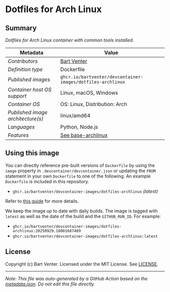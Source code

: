 # Dotfiles for Arch Linux

## Summary

*Dotfiles for Arch Linux container with common tools installed.*

| Metadata | Value |
|----------|-------|
| *Contributors* | [Bart Venter](https://github.com/bartventer) |
| *Definition type* | Dockerfile |
| *Published images* | `ghcr.io/bartventer/devcontainer-images/dotfiles-archlinux` |
| *Container host OS support* | Linux, macOS, Windows |
| *Container OS* | OS: Linux, Distribution: Arch |
| *Published image architecture(s)* | linux/amd64 |
| *Languages* | Python, Node.js |
| *Features* | [See base-archlinux](https://github.com/bartventer/devcontainer-images/blob/master/src/base-archlinux/README.md) |


## Using this image

You can directly reference pre-built versions of `Dockerfile` by using the `image` property in `.devcontainer/devcontainer.json` or updating the `FROM` statement in your own  `Dockerfile` to one of the following. An example `Dockerfile` is included in this repository.

- `ghcr.io/bartventer/devcontainer-images/dotfiles-archlinux` *(latest)*

Refer to [this guide](https://containers.dev/guide/dockerfile) for more details.

We keep the image up to date with daily builds. The image is tagged with `latest` as well as the date of the build and the `GITHUB_RUN_ID`. For example:

- `ghcr.io/bartventer/devcontainer-images/dotfiles-archlinux:20250929.18081687489`
- `ghcr.io/bartventer/devcontainer-images/dotfiles-archlinux:latest`


## License

Copyright (c) Bart Venter.
Licensed under the MIT License. See [LICENSE](https://github.com/bartventer/devcontainer-images/blob/main/LICENSE).

---

_Note: This file was auto-generated by a GitHub Action based on the [metadata.json](./metadata.json). Do not edit this file directly._
